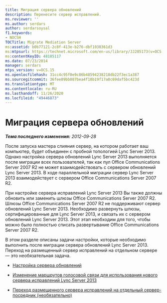 ```yaml
---
title: Миграция сервера обновлений
description: Перенесите сервер исправлений.
ms.reviewer: ''
ms.author: serdars
author: serdarsoysal
f1.keywords:
- NOCSH
TOCTitle: Migrate Mediation Server
ms:assetid: b0b77121-2c8f-413e-b276-dbf1038361d3
ms:mtpsurl: https://technet.microsoft.com/en-us/library/JJ205173(v=OCS.15)
ms:contentKeyID: 48185117
ms.date: 07/23/2014
manager: serdars
mtps_version: v=OCS.15
ms.openlocfilehash: 31cc4c95f0e9c86b48594238218db22f3ec1a387
ms.sourcegitcommit: 36fee89bb887bea4f18b19f17a8c69daf5bc423d
ms.translationtype: MT
ms.contentlocale: ru-RU
ms.lasthandoff: 11/26/2020
ms.locfileid: "49446873"
---
```

# <a name="migrate-mediation-server"></a>Миграция сервера обновлений

<div data-xmlns="http://www.w3.org/1999/xhtml">

<div class="topic" data-xmlns="http://www.w3.org/1999/xhtml" data-msxsl="urn:schemas-microsoft-com:xslt" data-cs="https://msdn.microsoft.com/">

<div data-asp="https://msdn2.microsoft.com/asp">



</div>

<div id="mainSection">

<div id="mainBody">

<span> </span>

_**Тема последнего изменения:** 2012-09-28_

После запуска мастера слияния сервер, на котором работает ваш компьютер, будет объединен с пробной топологией Lync Server 2013. Однако настройка сервера обновлений Lync Server 2013 выполняется после миграции всех пользователей, так как пул Office Communications Server 2007 R2 не может взаимодействовать с сервером обновлений Lync Server 2013. В ходе параллельной миграции сервер Lync Server 2013 взаимодействует с сервером Office Communications Server 2007 R2.

При настройке сервера исправлений Lync Server 2013 Вы также должны обновить или заменить шлюзы Office Communications Server 2007 R2. Шлюзы Office Communications Server 2007 R2 не поддерживают сервер обновлений Lync Server 2013. Необходимо развернуть шлюзы, сертифицированные для Lync Server 2013, и связать их с сервером обновлений Lync Server 2013. Этот этап необходим для того, чтобы можно было полностью списать развертывание Office Communications Server 2007 R2.

В этом разделе описаны задачи настройки, которые необходимо выполнить после миграции сервера обновлений Lync Server 2013. Переход на размещенный сервер исправлений на отдельном сервере — это необязательная задача.

  - [Настройка сервера обновлений](configure-mediation-server.md)

  - [Изменение маршрутов голосовой связи для использования нового сервера исправлений Lync Server 2013](change-voice-routes-to-use-the-new-lync-server-2013-mediation-server.md)

  - [Переход размещенного сервера исправлений на отдельный сервер-посредник (необязательно)](transition-a-collocated-mediation-server-to-a-stand-alone-mediation-server-optional.md)

</div>

<span> </span>

</div>

</div>

</div>

